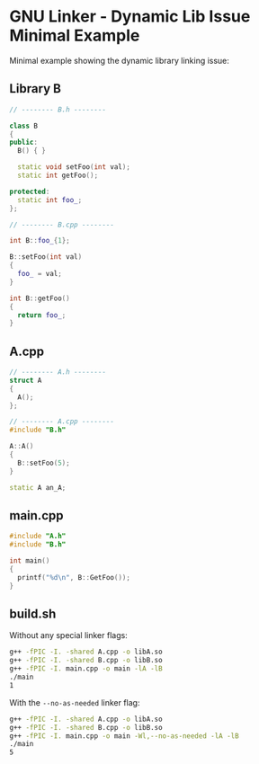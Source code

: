 # GNU Linker - Dynamic Lib Issue Minimal Example

Minimal example showing the dynamic library linking issue:

## Library B

```c++
// -------- B.h --------

class B
{
public:
  B() { }

  static void setFoo(int val);
  static int getFoo();

protected:
  static int foo_;
};

// -------- B.cpp --------

int B::foo_{1};

B::setFoo(int val)
{
  foo_ = val;
}

int B::getFoo()
{
  return foo_;
}
```

## A.cpp

```c++
// -------- A.h --------
struct A
{
  A();
};

// -------- A.cpp --------
#include "B.h"

A::A()
{
  B::setFoo(5);
}

static A an_A;
```

## main.cpp

```c++
#include "A.h"
#include "B.h"

int main()
{
  printf("%d\n", B::GetFoo());
}
```

## build.sh

Without any special linker flags:

```bash
g++ -fPIC -I. -shared A.cpp -o libA.so
g++ -fPIC -I. -shared B.cpp -o libB.so
g++ -fPIC -I. main.cpp -o main -lA -lB
./main
1
```

With the `--no-as-needed` linker flag:

```bash
g++ -fPIC -I. -shared A.cpp -o libA.so
g++ -fPIC -I. -shared B.cpp -o libB.so
g++ -fPIC -I. main.cpp -o main -Wl,--no-as-needed -lA -lB
./main
5
```
